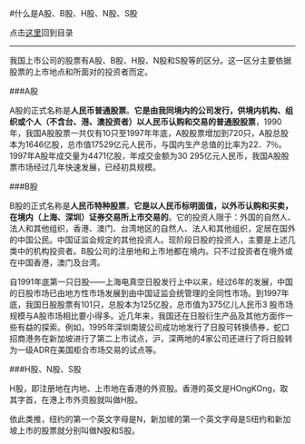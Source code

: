#什么是A股、B股、H股、N股、S股

点击[这里](http://www.xumenger.com/finance-knowledge-20160203/)回到目录

---

我国上市公司的股票有A股、B股、H股、N股和S股等的区分。这一区分主要依据股票的上市地点和所面对的投资者而定。

###A股

A股的正式名称是**人民币普通股票**。**它是由我同境内的公司发行，供境内机构、组织或个人（不含台、港、澳投资者）以人民币认购和交易的普通股股票**，1990年，我国A股股票一共仅有10只至1997年年底，A股股票增加到720只，A股总股本为1646亿股，总市值17529亿元人民币，与国内生产总值的比率为22．7％。1997年A股年成交量为4471亿股，年成交金额为30 295亿元人民币，我国A股股票市场经过几年快速发展，已经初具规模。

###B股

B股的正式名称是**人民币特种股票**，**它是以人民币标明面值，以外币认购和买卖，在境内（上海、深圳）证券交易所上市交易的**。它的投资人限于：外国的自然人、法人和其他组织，香港、澳门、台湾地区的自然人、法人和其他组织，定居在国外的中国公民。中国证监会规定的其他投资人。现阶段日股的投资人，主要是上述几类中的机构投资者。B股公司的注册地和上市地都在境内。只不过投资者在境外或在中国香港，澳门及台湾。

自1991年底第一只日股――上海电真空日股发行上中以来，经过6年的发展，中国的日股市场已由地方性市场发展到由中国证监会统管理的全同性市场。到1997年底，我国日股股票有101只，总股本为125亿股，总市值为375亿儿人民币3 股市场规模与A股市场相比要小得多。近几年来，我国还在日股衍生产品及其他方面作一些有益的探索。例如，1995年深圳南玻公司成功地发行了日股可转换债券，蛇口招商港务在新加坡进行了第二上市试点，沪，深两地的4家公司还进行了将日股转为一级ADR在美国柜合市场交易的试点等。

###H股、N股、S股

H股，即注册地在内地、上市地在香港的外资股。香港的英文是HOngKOng，取其字首，在港上市外资股就叫做H股。

依此类推，纽约的第一个英文字母是N，新加坡的第一个英文字母是S纽约和新加坡上市的股票就分别叫做N股和S股。
